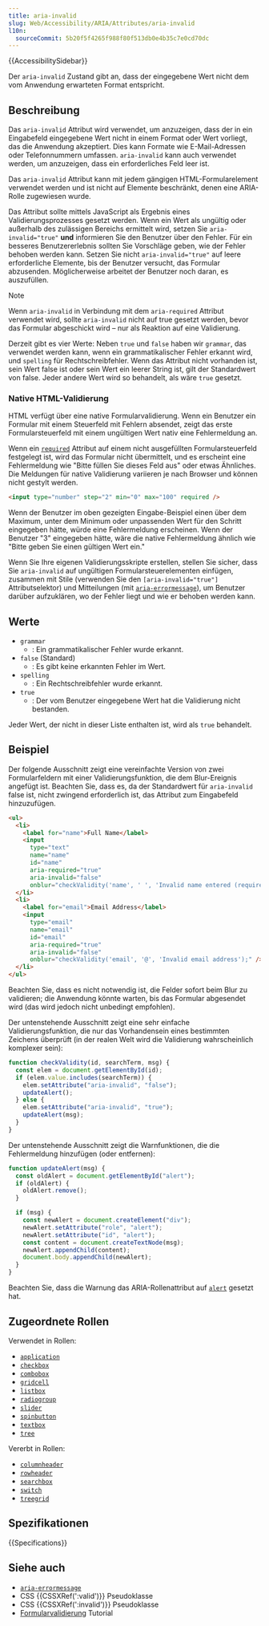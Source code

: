 ```yaml
---
title: aria-invalid
slug: Web/Accessibility/ARIA/Attributes/aria-invalid
l10n:
  sourceCommit: 5b20f5f4265f988f80f513db0e4b35c7e0cd70dc
---
```


{{AccessibilitySidebar}}

Der `aria-invalid` Zustand gibt an, dass der eingegebene Wert nicht dem vom Anwendung erwarteten Format entspricht.

## Beschreibung

Das `aria-invalid` Attribut wird verwendet, um anzuzeigen, dass der in ein Eingabefeld eingegebene Wert nicht in einem Format oder Wert vorliegt, das die Anwendung akzeptiert. Dies kann Formate wie E-Mail-Adressen oder Telefonnummern umfassen. `aria-invalid` kann auch verwendet werden, um anzuzeigen, dass ein erforderliches Feld leer ist.

Das `aria-invalid` Attribut kann mit jedem gängigen HTML-Formularelement verwendet werden und ist nicht auf Elemente beschränkt, denen eine ARIA-Rolle zugewiesen wurde.

Das Attribut sollte mittels JavaScript als Ergebnis eines Validierungsprozesses gesetzt werden. Wenn ein Wert als ungültig oder außerhalb des zulässigen Bereichs ermittelt wird, setzen Sie `aria-invalid="true"` **und** informieren Sie den Benutzer über den Fehler. Für ein besseres Benutzererlebnis sollten Sie Vorschläge geben, wie der Fehler behoben werden kann. Setzen Sie nicht `aria-invalid="true"` auf leere erforderliche Elemente, bis der Benutzer versucht, das Formular abzusenden. Möglicherweise arbeitet der Benutzer noch daran, es auszufüllen.

> [!NOTE]
> Wenn `aria-invalid` in Verbindung mit dem `aria-required` Attribut verwendet wird, sollte `aria-invalid` nicht auf true gesetzt werden, bevor das Formular abgeschickt wird – nur als Reaktion auf eine Validierung.

Derzeit gibt es vier Werte: Neben `true` und `false` haben wir `grammar`, das verwendet werden kann, wenn ein grammatikalischer Fehler erkannt wird, und `spelling` für Rechtschreibfehler. Wenn das Attribut nicht vorhanden ist, sein Wert false ist oder sein Wert ein leerer String ist, gilt der Standardwert von false. Jeder andere Wert wird so behandelt, als wäre `true` gesetzt.

### Native HTML-Validierung

HTML verfügt über eine native Formularvalidierung. Wenn ein Benutzer ein Formular mit einem Steuerfeld mit Fehlern absendet, zeigt das erste Formularsteuerfeld mit einem ungültigen Wert nativ eine Fehlermeldung an.

Wenn ein [`required`](/de/docs/Web/HTML/Attributes/required) Attribut auf einem nicht ausgefüllten Formularsteuerfeld festgelegt ist, wird das Formular nicht übermittelt, und es erscheint eine Fehlermeldung wie "Bitte füllen Sie dieses Feld aus" oder etwas Ähnliches. Die Meldungen für native Validierung variieren je nach Browser und können nicht gestylt werden.

```html
<input type="number" step="2" min="0" max="100" required />
```

Wenn der Benutzer im oben gezeigten Eingabe-Beispiel einen über dem Maximum, unter dem Minimum oder unpassenden Wert für den Schritt eingegeben hätte, würde eine Fehlermeldung erscheinen. Wenn der Benutzer "3" eingegeben hätte, wäre die native Fehlermeldung ähnlich wie "Bitte geben Sie einen gültigen Wert ein."

Wenn Sie Ihre eigenen Validierungsskripte erstellen, stellen Sie sicher, dass Sie `aria-invalid` auf ungültigen Formularsteuerelementen einfügen, zusammen mit Stile (verwenden Sie den `[aria-invalid="true"]` Attributselektor) und Mitteilungen (mit [`aria-errormessage`](/de/docs/Web/Accessibility/ARIA/Attributes/aria-errormessage)), um Benutzer darüber aufzuklären, wo der Fehler liegt und wie er behoben werden kann.

## Werte

- `grammar`
  - : Ein grammatikalischer Fehler wurde erkannt.
- `false` (Standard)
  - : Es gibt keine erkannten Fehler im Wert.
- `spelling`
  - : Ein Rechtschreibfehler wurde erkannt.
- `true`
  - : Der vom Benutzer eingegebene Wert hat die Validierung nicht bestanden.

Jeder Wert, der nicht in dieser Liste enthalten ist, wird als `true` behandelt.

## Beispiel

Der folgende Ausschnitt zeigt eine vereinfachte Version von zwei Formularfeldern mit einer Validierungsfunktion, die dem Blur-Ereignis angefügt ist. Beachten Sie, dass es, da der Standardwert für `aria-invalid` false ist, nicht zwingend erforderlich ist, das Attribut zum Eingabefeld hinzuzufügen.

```html
<ul>
  <li>
    <label for="name">Full Name</label>
    <input
      type="text"
      name="name"
      id="name"
      aria-required="true"
      aria-invalid="false"
      onblur="checkValidity('name', ' ', 'Invalid name entered (requires both first and last name)');" />
  </li>
  <li>
    <label for="email">Email Address</label>
    <input
      type="email"
      name="email"
      id="email"
      aria-required="true"
      aria-invalid="false"
      onblur="checkValidity('email', '@', 'Invalid email address');" />
  </li>
</ul>
```

Beachten Sie, dass es nicht notwendig ist, die Felder sofort beim Blur zu validieren; die Anwendung könnte warten, bis das Formular abgesendet wird (das wird jedoch nicht unbedingt empfohlen).

Der untenstehende Ausschnitt zeigt eine sehr einfache Validierungsfunktion, die nur das Vorhandensein eines bestimmten Zeichens überprüft (in der realen Welt wird die Validierung wahrscheinlich komplexer sein):

```js
function checkValidity(id, searchTerm, msg) {
  const elem = document.getElementById(id);
  if (elem.value.includes(searchTerm)) {
    elem.setAttribute("aria-invalid", "false");
    updateAlert();
  } else {
    elem.setAttribute("aria-invalid", "true");
    updateAlert(msg);
  }
}
```

Der untenstehende Ausschnitt zeigt die Warnfunktionen, die die Fehlermeldung hinzufügen (oder entfernen):

```js
function updateAlert(msg) {
  const oldAlert = document.getElementById("alert");
  if (oldAlert) {
    oldAlert.remove();
  }

  if (msg) {
    const newAlert = document.createElement("div");
    newAlert.setAttribute("role", "alert");
    newAlert.setAttribute("id", "alert");
    const content = document.createTextNode(msg);
    newAlert.appendChild(content);
    document.body.appendChild(newAlert);
  }
}
```

Beachten Sie, dass die Warnung das ARIA-Rollenattribut auf [`alert`](/de/docs/Web/Accessibility/ARIA/Roles/alert_role) gesetzt hat.

## Zugeordnete Rollen

Verwendet in Rollen:

- [`application`](/de/docs/Web/Accessibility/ARIA/Roles/application_role)
- [`checkbox`](/de/docs/Web/Accessibility/ARIA/Roles/checkbox_role)
- [`combobox`](/de/docs/Web/Accessibility/ARIA/Roles/combobox_role)
- [`gridcell`](/de/docs/Web/Accessibility/ARIA/Roles/gridcell_role)
- [`listbox`](/de/docs/Web/Accessibility/ARIA/Roles/listbox_role)
- [`radiogroup`](/de/docs/Web/Accessibility/ARIA/Roles/radiogroup_role)
- [`slider`](/de/docs/Web/Accessibility/ARIA/Roles/slider_role)
- [`spinbutton`](/de/docs/Web/Accessibility/ARIA/Roles/spinbutton_role)
- [`textbox`](/de/docs/Web/Accessibility/ARIA/Roles/textbox_role)
- [`tree`](/de/docs/Web/Accessibility/ARIA/Roles/tree_role)

Vererbt in Rollen:

- [`columnheader`](/de/docs/Web/Accessibility/ARIA/Roles/columnheader_role)
- [`rowheader`](/de/docs/Web/Accessibility/ARIA/Roles/rowheader_role)
- [`searchbox`](/de/docs/Web/Accessibility/ARIA/Roles/searchbox_role)
- [`switch`](/de/docs/Web/Accessibility/ARIA/Roles/switch_role)
- [`treegrid`](/de/docs/Web/Accessibility/ARIA/Roles/treegrid_role)

## Spezifikationen

{{Specifications}}

## Siehe auch

- [`aria-errormessage`](/de/docs/Web/Accessibility/ARIA/Attributes/aria-errormessage)
- CSS {{CSSXRef(':valid')}} Pseudoklasse
- CSS {{CSSXRef(':invalid')}} Pseudoklasse
- [Formularvalidierung](/de/docs/Learn_web_development/Extensions/Forms/Form_validation) Tutorial
